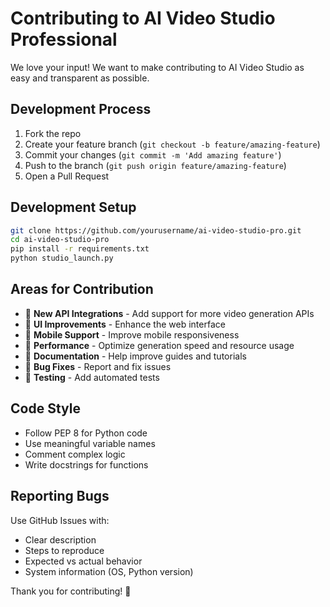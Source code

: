 # Contributing to AI Video Studio Professional

We love your input! We want to make contributing to AI Video Studio as easy and transparent as possible.

## Development Process

1. Fork the repo
2. Create your feature branch (`git checkout -b feature/amazing-feature`)
3. Commit your changes (`git commit -m 'Add amazing feature'`)
4. Push to the branch (`git push origin feature/amazing-feature`)
5. Open a Pull Request

## Development Setup

```bash
git clone https://github.com/yourusername/ai-video-studio-pro.git
cd ai-video-studio-pro
pip install -r requirements.txt
python studio_launch.py
```

## Areas for Contribution

- 🤖 **New API Integrations** - Add support for more video generation APIs
- 🎨 **UI Improvements** - Enhance the web interface
- 📱 **Mobile Support** - Improve mobile responsiveness
- 🔧 **Performance** - Optimize generation speed and resource usage
- 📖 **Documentation** - Help improve guides and tutorials
- 🐛 **Bug Fixes** - Report and fix issues
- 🧪 **Testing** - Add automated tests

## Code Style

- Follow PEP 8 for Python code
- Use meaningful variable names
- Comment complex logic
- Write docstrings for functions

## Reporting Bugs

Use GitHub Issues with:
- Clear description
- Steps to reproduce
- Expected vs actual behavior
- System information (OS, Python version)

Thank you for contributing! 🚀